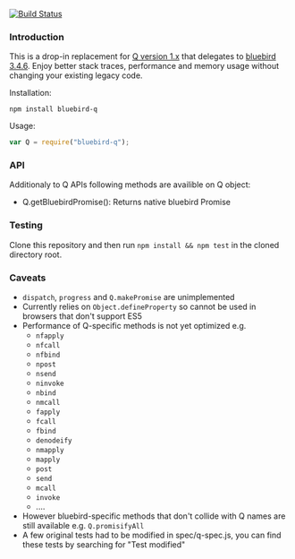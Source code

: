 [![Build Status](https://travis-ci.org/petkaantonov/bluebird-q.svg?branch=master)](https://travis-ci.org/petkaantonov/bluebird-q)

### Introduction

This is a drop-in replacement for [Q version 1.x](http://npmjs.org/package/q) that delegates to [bluebird 3.4.6](http://npmjs.org/package/bluebird). Enjoy better stack traces, performance and memory usage without changing your existing legacy code.

Installation:

```
npm install bluebird-q
```

Usage:

```js
var Q = require("bluebird-q");
```

### API
Additionaly to Q APIs following methods are availible on Q object:
 - Q.getBluebirdPromise(): Returns native bluebird Promise

### Testing

Clone this repository and then run `npm install && npm test` in the cloned directory root.

### Caveats

 - `dispatch`, `progress` and `Q.makePromise` are unimplemented
 - Currently relies on `Object.defineProperty` so cannot be used in browsers that don't support ES5
 - Performance of Q-specific methods is not yet optimized e.g.
    - `nfapply`
    - `nfcall`
    - `nfbind`
    - `npost`
    - `nsend`
    - `ninvoke`
    - `nbind`
    - `nmcall`
    - `fapply`
    - `fcall`
    - `fbind`
    - `denodeify`
    - `nmapply`
    - `mapply`
    - `post`
    - `send`
    - `mcall`
    - `invoke`
    - ....
 - However bluebird-specific methods that don't collide with Q names are still available e.g. `Q.promisifyAll`
 - A few original tests had to be modified in spec/q-spec.js, you can find these tests by searching for "Test modified"

